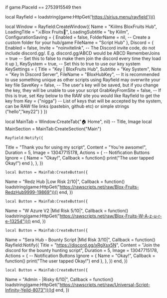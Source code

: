 if game.PlaceId == 2753915549 then

local Rayfield = loadstring(game:HttpGet('https://sirius.menu/rayfield'))()

local Window = Rayfield:CreateWindow({
   Name = "Kiilms BloxFruits Hub",
   LoadingTitle = "⚔️Blox Fruits🍎",
   LoadingSubtitle = "by Kiilm",
   ConfigurationSaving = {
      Enabled = false,
      FolderName = nil, -- Create a custom folder for your hub/game
      FileName = "Script Hub"
   },
   Discord = {
      Enabled = false,
      Invite = "noinvitelink", -- The Discord invite code, do not include discord.gg/. E.g. discord.gg/ABCD would be ABCD
      RememberJoins = true -- Set this to false to make them join the discord every time they load it up
   },
   KeySystem = true, -- Set this to true to use our key system
   KeySettings = {
      Title = "Key | BloxFruits Hub",
      Subtitle = "Key System",
      Note = "Key In Discord Server",
      FileName = "BloxHubKey", -- It is recommended to use something unique as other scripts using Rayfield may overwrite your key file
      SaveKey = false, -- The user's key will be saved, but if you change the key, they will be unable to use your script
      GrabKeyFromSite = false, -- If this is true, set Key below to the RAW site you would like Rayfield to get the key from
      Key = {"nigga"} -- List of keys that will be accepted by the system, can be RAW file links (pastebin, github etc) or simple strings ("hello","key22")
   }
})

local MainTab = Window:CreateTab("🏠 Home", nil) -- Title, Image
local MainSection = MainTab:CreateSection("Main")

    Rayfield:Notify({
   Title = "Thank you for using my script",
   Content = "You're awsome!",
   Duration = 5,
   Image = 13047715178,
   Actions = { -- Notification Buttons
      Ignore = {
         Name = "Okay!",
         Callback = function()
         print("The user tapped Okay!")
      end
   },
},
})

    local Button = MainTab:CreateButton({
   Name = "Redz Hub |Low Risk 2/10|",
   Callback = function()
   loadstring(game:HttpGet("https://rawscripts.net/raw/Blox-Fruits-RedzHub9999-19869"))()
   end,
})

    local Button = MainTab:CreateButton({
   Name = "W Azure V2 |Mid Risk 5/10|",
   Callback = function()
   loadstring(game:HttpGet("https://rawscripts.net/raw/Blox-Fruits-W-A-z-u-r-e-13254"))()
   end,
})

    local Button = MainTab:CreateButton({
   Name = "Sera Hub - Bounty Script |Mid Risk 3/10|",
   Callback = function()
   Rayfield:Notify({
   Title = "https://discord.gg/xRgXsx5N",
   Content = "Join the discord for the bounty hunting script",
   Duration = 5,
   Image = 13047715178,
   Actions = { -- Notification Buttons
      Ignore = {
         Name = "Okay!",
         Callback = function()
         print("The user tapped Okay!")
      end
   },
},
})
   end,
})

    local Button = MainTab:CreateButton({
   Name = "Admin - |Risky 6/10|",
   Callback = function()
   loadstring(game:HttpGet("https://rawscripts.net/raw/Universal-Script-Infinity-Yeild-8073"))()d
   end,
})
